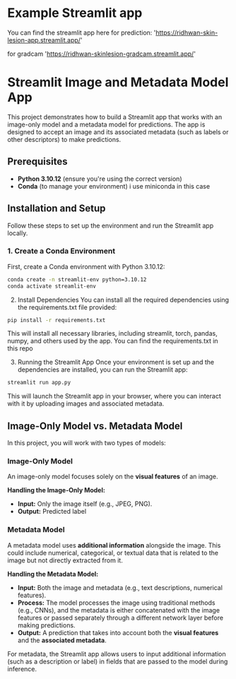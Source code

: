 # Example Streamlit app
You can find the streamlit app here 
for prediction:
'https://ridhwan-skin-lesion-app.streamlit.app/'

for gradcam
'https://ridhwan-skinlesion-gradcam.streamlit.app/'

# Streamlit Image and Metadata Model App

This project demonstrates how to build a Streamlit app that works with an image-only model and a metadata model for predictions. The app is designed to accept an image and its associated metadata (such as labels or other descriptors) to make predictions.

## Prerequisites

- **Python 3.10.12** (ensure you're using the correct version)
- **Conda** (to manage your environment) i use miniconda in this case

## Installation and Setup

Follow these steps to set up the environment and run the Streamlit app locally.

### 1. Create a Conda Environment

First, create a Conda environment with Python 3.10.12:

```bash
conda create -n streamlit-env python=3.10.12
conda activate streamlit-env
```

2. Install Dependencies
You can install all the required dependencies using the requirements.txt file provided:

```bash command
pip install -r requirements.txt
```

This will install all necessary libraries, including streamlit, torch, pandas, numpy, and others used by the app. You can find the requirements.txt in this repo

3. Running the Streamlit App
Once your environment is set up and the dependencies are installed, you can run the Streamlit app:

```bash
streamlit run app.py
```

This will launch the Streamlit app in your browser, where you can interact with it by uploading images and associated metadata.

## Image-Only Model vs. Metadata Model

In this project, you will work with two types of models:

### **Image-Only Model**

An image-only model focuses solely on the **visual features** of an image. 

**Handling the Image-Only Model:**

*   **Input:** Only the image itself (e.g., JPEG, PNG).
*   **Output:** Predicted label

### **Metadata Model**

A metadata model uses **additional information** alongside the image. This could include numerical, categorical, or textual data that is related to the image but not directly extracted from it.

**Handling the Metadata Model:**

*   **Input:** Both the image and metadata (e.g., text descriptions, numerical features).
*   **Process:** The model processes the image using traditional methods (e.g., CNNs), and the metadata is either concatenated with the image features or passed separately through a different network layer before making predictions.
*   **Output:** A prediction that takes into account both the **visual features** and the **associated metadata**.

For metadata, the Streamlit app allows users to input additional information (such as a description or label) in fields that are passed to the model during inference.